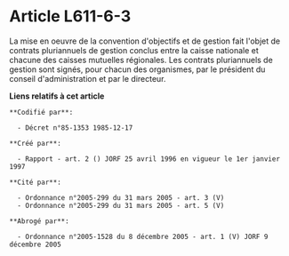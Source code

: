 # Article L611-6-3

La mise en oeuvre de la convention d'objectifs et de gestion fait l'objet de contrats pluriannuels de gestion conclus entre
la caisse nationale et chacune des caisses mutuelles régionales. Les contrats pluriannuels de gestion sont signés, pour
chacun des organismes, par le président du conseil d'administration et par le directeur.

**Liens relatifs à cet article**

	**Codifié par**:

	  - Décret n°85-1353 1985-12-17

	**Créé par**:

	  - Rapport - art. 2 () JORF 25 avril 1996 en vigueur le 1er janvier 1997

	**Cité par**:

	  - Ordonnance n°2005-299 du 31 mars 2005 - art. 3 (V)
	  - Ordonnance n°2005-299 du 31 mars 2005 - art. 5 (V)

	**Abrogé par**:

	  - Ordonnance n°2005-1528 du 8 décembre 2005 - art. 1 (V) JORF 9 décembre 2005
